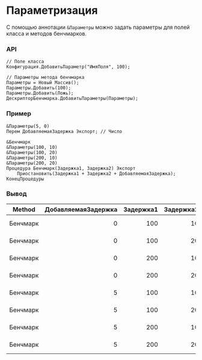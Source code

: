 # Параметризация

С помощью аннотации `&Параметры` можно задать параметры для полей класса и методов бенчмарков.

### API

```bsl
// Поле класса
Конфигурация.ДобавитьПараметр("ИмяПоля", 100);
```

```bsl
// Параметры метода бенчмарка
Параметры = Новый Массив();
Параметры.Добавить(100);
Параметры.Добавить(Ложь);
ДескрипторБенчмарка.ДобавитьПараметры(Параметры);
```

### Пример

```bsl
&Параметры(5, 0)
Перем ДобавляемаяЗадержка Экспорт; // Число

&Бенчмарк
&Параметры(100, 10)
&Параметры(100, 20)
&Параметры(200, 10)
&Параметры(200, 20)
Процедура Бенчмарк(Задержка1, Задержка2) Экспорт
	Приостановить(Задержка1 + Задержка2 + ДобавляемаяЗадержка);
КонецПроцедуры
```

### Вывод

| Method   | ДобавляемаяЗадержка | Задержка1 | Задержка2 |     Mean |  StdErr |    StdDev |   Median |  Op/s |
|----------|--------------------:|----------:|----------:|---------:|--------:|----------:|---------:|------:|
| Бенчмарк |                   0 |       100 |        10 | 110.8 ms | 39.2 us | 151.77 us | 110.9 ms | 9.022 |
| Бенчмарк |                   0 |       100 |        20 | 120.9 ms | 32.3 us | 124.97 us | 120.9 ms | 8.273 |
| Бенчмарк |                   0 |       200 |        10 | 210.9 ms | 30.2 us | 116.98 us | 210.9 ms | 4.742 |
| Бенчмарк |                   0 |       200 |        20 | 220.9 ms | 32.9 us | 127.50 us | 220.9 ms | 4.527 |
| Бенчмарк |                   5 |       100 |        10 | 115.9 ms | 19.0 us |  73.58 us | 115.9 ms | 8.627 |
| Бенчмарк |                   5 |       100 |        20 | 125.8 ms | 29.4 us | 114.00 us | 125.8 ms | 7.946 |
| Бенчмарк |                   5 |       200 |        10 | 215.9 ms | 26.6 us | 103.01 us | 215.9 ms | 4.632 |
| Бенчмарк |                   5 |       200 |        20 | 225.9 ms | 31.2 us | 121.02 us | 226.0 ms | 4.427 |
